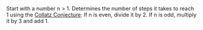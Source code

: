 Start with a number n > 1.
Determines the number of steps it takes to reach 1 using the [Collatz Conjecture](https://en.wikipedia.org/wiki/Collatz_conjecture): If n is even, divide it by 2. If n is odd, multiply it by 3 and add 1.
